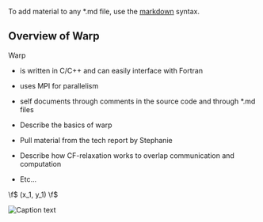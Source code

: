 To add material to any *.md file, use the
[markdown](http://www.stack.nl/~dimitri/doxygen/manual/markdown.html) syntax.

## Overview of Warp

Warp 
- is written in C/C++ and can easily interface with Fortran
- uses MPI for parallelism
- self documents through comments in the source code and through *.md files


- Describe the basics of warp
- Pull material from the tech report by Stephanie
- Describe how CF-relaxation works to overlap communication and computation
- Etc...

\f$ (x_1, y_1) \f$

![Caption text](/path/to/img.jpg)
